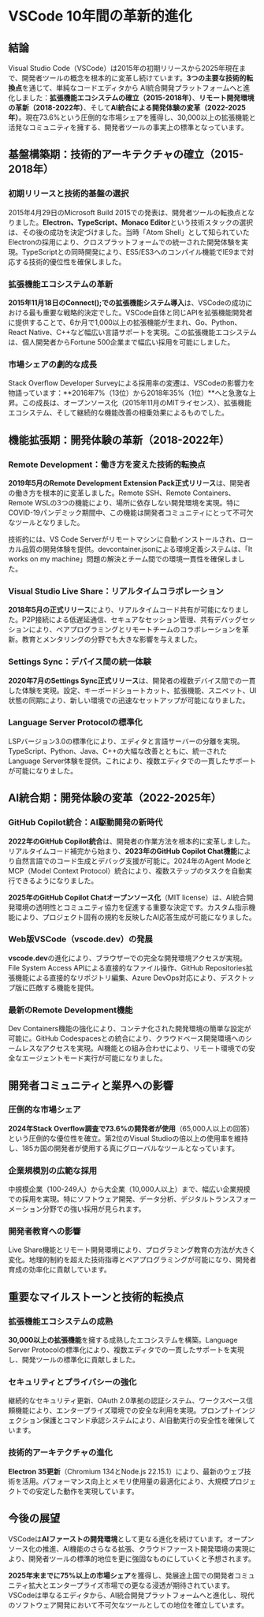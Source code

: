# VSCode 10年間の革新的進化

## 結論

Visual Studio Code（VSCode）は2015年の初期リリースから2025年現在まで、開発者ツールの概念を根本的に変革し続けています。**3つの主要な技術的転換点**を通じて、単純なコードエディタから AI統合開発プラットフォームへと進化しました：**拡張機能エコシステムの確立（2015-2018年）**、**リモート開発環境の革新（2018-2022年）**、そして**AI統合による開発体験の変革（2022-2025年）**。現在73.6%という圧倒的な市場シェアを獲得し、30,000以上の拡張機能と活発なコミュニティを擁する、開発者ツールの事実上の標準となっています。

## 基盤構築期：技術的アーキテクチャの確立（2015-2018年）

### 初期リリースと技術的基盤の選択

2015年4月29日のMicrosoft Build 2015での発表は、開発者ツールの転換点となりました。**Electron、TypeScript、Monaco Editor**という技術スタックの選択は、その後の成功を決定づけました。当時「Atom Shell」として知られていたElectronの採用により、クロスプラットフォームでの統一された開発体験を実現。TypeScriptとの同時開発により、ES5/ES3へのコンパイル機能でIE9まで対応する技術的優位性を確保しました。

### 拡張機能エコシステムの革新

**2015年11月18日のConnect();での拡張機能システム導入**は、VSCodeの成功における最も重要な戦略的決定でした。VSCode自体と同じAPIを拡張機能開発者に提供することで、6か月で1,000以上の拡張機能が生まれ、Go、Python、React Native、C++など幅広い言語サポートを実現。この拡張機能エコシステムは、個人開発者からFortune 500企業まで幅広い採用を可能にしました。

### 市場シェアの劇的な成長

Stack Overflow Developer Surveyによる採用率の変遷は、VSCodeの影響力を物語っています：**2016年7%（13位）から2018年35%（1位）**へと急激な上昇。この成長は、オープンソース化（2015年11月のMITライセンス）、拡張機能エコシステム、そして継続的な機能改善の相乗効果によるものでした。

## 機能拡張期：開発体験の革新（2018-2022年）

### Remote Development：働き方を変えた技術的転換点

**2019年5月のRemote Development Extension Pack正式リリース**は、開発者の働き方を根本的に変革しました。Remote SSH、Remote Containers、Remote WSLの3つの機能により、場所に依存しない開発環境を実現。特にCOVID-19パンデミック期間中、この機能は開発者コミュニティにとって不可欠なツールとなりました。

技術的には、VS Code Serverがリモートマシンに自動インストールされ、ローカル品質の開発体験を提供。devcontainer.jsonによる環境定義システムは、「It works on my machine」問題の解決とチーム間での環境一貫性を確保しました。

### Visual Studio Live Share：リアルタイムコラボレーション

**2018年5月の正式リリース**により、リアルタイムコード共有が可能になりました。P2P接続による低遅延通信、セキュアなセッション管理、共有デバッグセッションにより、ペアプログラミングとリモートチームのコラボレーションを革新。教育とメンタリングの分野でも大きな影響を与えました。

### Settings Sync：デバイス間の統一体験

**2020年7月のSettings Sync正式リリース**は、開発者の複数デバイス間での一貫した体験を実現。設定、キーボードショートカット、拡張機能、スニペット、UI状態の同期により、新しい環境での迅速なセットアップが可能になりました。

### Language Server Protocolの標準化

LSPバージョン3.0の標準化により、エディタと言語サーバーの分離を実現。TypeScript、Python、Java、C++の大幅な改善とともに、統一されたLanguage Server体験を提供。これにより、複数エディタでの一貫したサポートが可能になりました。

## AI統合期：開発体験の変革（2022-2025年）

### GitHub Copilot統合：AI駆動開発の新時代

**2022年のGitHub Copilot統合**は、開発者の作業方法を根本的に変革しました。リアルタイムコード補完から始まり、**2023年のGitHub Copilot Chat機能**により自然言語でのコード生成とデバッグ支援が可能に。2024年のAgent ModeとMCP（Model Context Protocol）統合により、複数ステップのタスクを自動実行できるようになりました。

**2025年のGitHub Copilot Chatオープンソース化**（MIT license）は、AI統合開発環境の透明性とコミュニティ協力を促進する重要な決定です。カスタム指示機能により、プロジェクト固有の規約を反映したAI応答生成が可能になりました。

### Web版VSCode（vscode.dev）の発展

**vscode.dev**の進化により、ブラウザーでの完全な開発環境アクセスが実現。File System Access APIによる直接的なファイル操作、GitHub Repositories拡張機能による直接的なリポジトリ編集、Azure DevOps対応により、デスクトップ版に匹敵する機能を提供。

### 最新のRemote Development機能

Dev Containers機能の強化により、コンテナ化された開発環境の簡単な設定が可能に。GitHub Codespacesとの統合により、クラウドベース開発環境へのシームレスなアクセスを実現。AI機能との組み合わせにより、リモート環境での安全なエージェントモード実行が可能になりました。

## 開発者コミュニティと業界への影響

### 圧倒的な市場シェア

**2024年Stack Overflow調査で73.6%の開発者が使用**（65,000人以上の回答）という圧倒的な優位性を確立。第2位のVisual Studioの倍以上の使用率を維持し、185カ国の開発者が使用する真にグローバルなツールとなっています。

### 企業規模別の広範な採用

中規模企業（100-249人）から大企業（10,000人以上）まで、幅広い企業規模での採用を実現。特にソフトウェア開発、データ分析、デジタルトランスフォーメーション分野での強い採用が見られます。

### 開発者教育への影響

Live Share機能とリモート開発環境により、プログラミング教育の方法が大きく変化。地理的制約を超えた技術指導とペアプログラミングが可能になり、開発者育成の効率化に貢献しています。

## 重要なマイルストーンと技術的転換点

### 拡張機能エコシステムの成熟

**30,000以上の拡張機能**を擁する成熟したエコシステムを構築。Language Server Protocolの標準化により、複数エディタでの一貫したサポートを実現し、開発ツールの標準化に貢献しました。

### セキュリティとプライバシーの強化

継続的なセキュリティ更新、OAuth 2.0準拠の認証システム、ワークスペース信頼機能により、エンタープライズ環境での安全な利用を実現。プロンプトインジェクション保護とコマンド承認システムにより、AI自動実行の安全性を確保しています。

### 技術的アーキテクチャの進化

**Electron 35更新**（Chromium 134とNode.js 22.15.1）により、最新のウェブ技術を活用。パフォーマンス向上とメモリ使用量の最適化により、大規模プロジェクトでの安定した動作を実現しています。

## 今後の展望

VSCodeは**AIファーストの開発環境**として更なる進化を続けています。オープンソース化の推進、AI機能のさらなる拡張、クラウドファースト開発環境の実現により、開発者ツールの標準的地位を更に強固なものにしていくと予想されます。

**2025年末までに75%以上の市場シェア**を獲得し、発展途上国での開発者コミュニティ拡大とエンタープライズ市場での更なる浸透が期待されています。VSCodeは単なるエディタから、AI統合開発プラットフォームへと進化し、現代のソフトウェア開発において不可欠なツールとしての地位を確立しています。